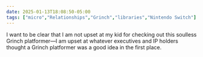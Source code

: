 ```yaml
---
date: 2025-01-13T18:08:50-05:00
tags: ["micro","Relationships","Grinch","libraries","Nintendo Switch"]
---
```

I want to be clear that I am not upset at my kid for checking out this soulless Grinch platformer—I am upset at whatever executives and IP holders thought a Grinch platformer was a good idea in the first place.